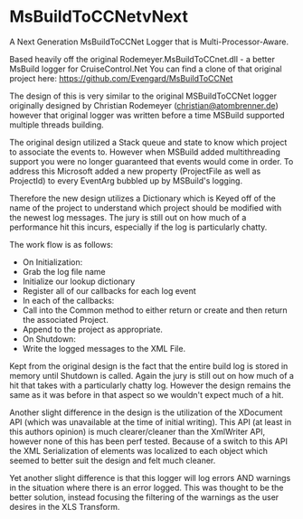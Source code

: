 # MsBuildToCCNetvNext
A Next Generation MsBuildToCCNet Logger that is Multi-Processor-Aware.

Based heavily off the original Rodemeyer.MsBuildToCCnet.dll - a better MsBuild logger for CruiseControl.Net You can find a clone of that original project here: https://github.com/Evengard/MsBuildToCCNet

The design of this is very similar to the original MSBuildToCCNet logger originally designed by Christian Rodemeyer (christian@atombrenner.de) however that original logger was written before a time MSBuild supported multiple threads building.

The original design utilized a Stack queue and state to know which project to associate the events to. However when MSBuild added multithreading support you were no longer guaranteed that events would come in order. To address this Microsoft added a new property (ProjectFile as well as ProjectId) to every EventArg bubbled up by MSBuild's logging.

Therefore the new design utilizes a Dictionary which is Keyed off of the name of the project to understand which project should be modified with the newest log messages. The jury is still out on how much of a performance hit this incurs, especially if the log is particularly chatty.

The work flow is as follows:
* On Initialization:
 * Grab the log file name
 * Initialize our lookup dictionary
 * Register all of our callbacks for each log event
* In each of the callbacks:
 * Call into the Common method to either return or create and then return the associated Project.
 * Append to the project as appropriate.
* On Shutdown:
 * Write the logged messages to the XML File.

Kept from the original design is the fact that the entire build log is stored in memory until Shutdown is called. Again the jury is still out on how much of a hit that takes with a particularly chatty log. However the design remains the same as it was before in that aspect so we wouldn't expect much of a hit.

Another slight difference in the design is the utilization of the XDocument API (which was unavailable at the time of initial writing). This API (at least in this authors opinion) is much clearer/cleaner than the XmlWriter API, however none of this has been perf tested. Because of a switch to this API the XML Serialization of elements was localized to each object which seemed to better suit the design and felt much cleaner.

Yet another slight difference is that this logger will log errors AND warnings in the situation where there is an error logged. This was thought to be the better solution, instead focusing the filtering of the warnings as the user desires in the XLS Transform.
